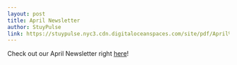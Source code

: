 ```yaml
---
layout: post
title: April Newsletter
author: StuyPulse
link: https://stuypulse.nyc3.cdn.digitaloceanspaces.com/site/pdf/April%20Newsletter%202022.pdf
---
```

Check out our April Newsletter right [here](https://stuypulse.nyc3.cdn.digitaloceanspaces.com/site/pdf/April%20Newsletter%202022.pdf)!
